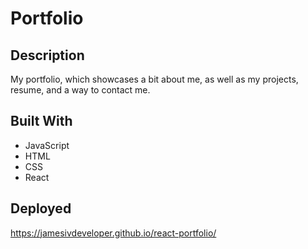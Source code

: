 # Portfolio

## Description
My portfolio, which showcases a bit about me, as well as my projects, resume, and a way to contact me.  

## Built With
- JavaScript
- HTML
- CSS
- React

## Deployed
https://jamesivdeveloper.github.io/react-portfolio/

